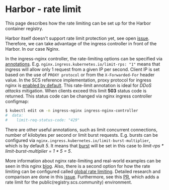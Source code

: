 # Harbor - rate limit

This page describes how the rate limiting can be set up for the Harbor container registry.

Harbor itself doesn't support rate limit protection yet, see open [issue](https://github.com/goharbor/harbor/issues/3419).
Therefore, we can take advantage of the ingress controller in front of the Harbor. In our case Nginx.

In the ingress-nginx controller, the rate-limiting options can be specified via [annotations](https://kubernetes.github.io/ingress-nginx/user-guide/nginx-configuration/annotations/#rate-limiting).
E.g. `nginx.ingress.kubernetes.io/limit-rps: "1"` means that ingress will allow only 1 request from a given IP per second.
Client IP is set based on the use of `PROXY protocol` or from the `X-Forwarded-For` header value.
In the SCS reference implementation, proxy protocol for ingress nginx is [enabled by default](https://github.com/SovereignCloudStack/k8s-cluster-api-provider/blob/main/Release-Notes-R4.md#enabling-the-proxy-protocol-for-nginx-ingress-and-preliminary-support-for-ovn-lb-325).
This rate-limit annotation is ideal for *DDoS attacks* mitigation. When clients exceed this limit
**503** status code is returned. This status code can be changed via nginx ingress controller configmap:
```bash
$ kubectl edit cm -n ingress-nginx ingress-nginx-controller
#  data:
#    limit-req-status-code: "429"
```
There are other useful annotations, such as limit concurrent connections, number of kilobytes per second or limit burst requests.
E.g. bursts can be configured via `nginx.ingress.kubernetes.io/limit-burst-multiplier`, which is by default *5*.
It means that [burst](http://nginx.org/en/docs/http/ngx_http_limit_req_module.html#limit_req)
will be set in this case to *limit-rps * limit-burst-multiplier = 1 * 5 = 5*.

More information about nginx rate-limiting and real-world examples can be seen in this nginx [blog](https://www.nginx.com/blog/rate-limiting-nginx/).
Also, there is a second option for how the rate limiting can be configured called [global rate limiting](https://kubernetes.github.io/ingress-nginx/user-guide/nginx-configuration/annotations/#global-rate-limiting).
Detailed research and comparison are done in this [issue](https://github.com/SovereignCloudStack/k8s-harbor/issues/38#issuecomment-1570181044).
Furthermore, see this [PR](https://github.com/SovereignCloudStack/k8s-harbor/pull/42),
which adds a rate limit for the public(registry.scs.community) environment.
